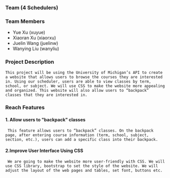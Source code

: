 ### Team (4 Schedulers)

### Team Members
* Yue Xu (xuyue)
* Xiaoran Xu (xiaorxu)
* Juelin Wang (juelinw)
* Wanying Liu (wanyliu)

### Project Description
    This project will be using the University of Michigan’s API to create a website that allows users to browse the courses they are interested in. Using our scheduler, users are able to view classes by term, school, or subject. We will use CSS to make the website more appealing and organized. This website will also allow users to “backpack” classes that they are interested in.

### Reach Features

#### 1. Allow users to "backpack" classes
     This feature allows users to “backpack” classes. On the backpack page, after entering course information (term, school, subject, section, etc.), users can add a specific class into their backpack. 

#### 2.Improve User Interface Using CSS  
     We are going to make the website more user-friendly with CSS. We will use CSS library, bootstrap to set the style of the website. We will adjust the layout of the web pages and tables, set font, buttons etc. 
     
